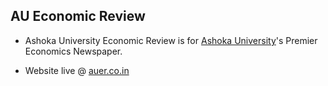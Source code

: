 ## AU Economic Review

- Ashoka University Economic Review is for [Ashoka University](https://ashoka.edu.in)'s Premier Economics Newspaper.

- Website live @ [auer.co.in](https://auer.co.in)
